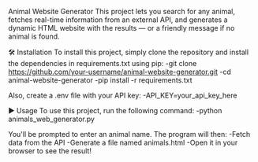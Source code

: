 Animal Website Generator
This project lets you search for any animal, fetches real-time information from an external API, and generates a dynamic HTML website with the results — or a friendly message if no animal is found.

🛠 Installation
To install this project, simply clone the repository and install the dependencies in requirements.txt using pip:
-git clone https://github.com/your-username/animal-website-generator.git
-cd animal-website-generator
-pip install -r requirements.txt

Also, create a .env file with your API key:
-API_KEY=your_api_key_here

▶️ Usage
To use this project, run the following command:
-python animals_web_generator.py

You'll be prompted to enter an animal name. The program will then:
-Fetch data from the API
-Generate a file named animals.html
-Open it in your browser to see the result!
